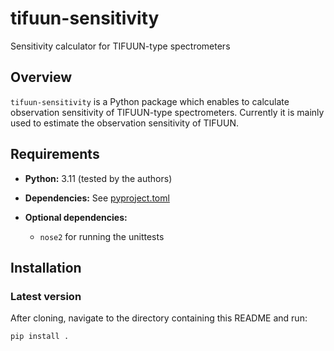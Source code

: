 # tifuun-sensitivity

Sensitivity calculator for TIFUUN-type spectrometers

## Overview

`tifuun-sensitivity` is a Python package which enables to calculate observation sensitivity of TIFUUN-type spectrometers.
Currently it is mainly used to estimate the observation sensitivity of TIFUUN.

## Requirements

- **Python:** 3.11 (tested by the authors)
- **Dependencies:** See [pyproject.toml](https://github.com/deshima-dev/deshima-sensitivity/blob/v0.3.2/pyproject.toml)

- **Optional dependencies:** 
    - `nose2` for running the unittests

## Installation
### Latest version
After cloning, navigate to the directory containing this README and run:
```shell
pip install .
```
